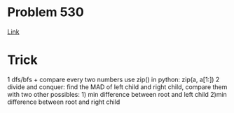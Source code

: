 # Problem 530
[Link](https://leetcode.com/problems/minimum-absolute-difference-in-bst/description/)

# Trick
1 dfs/bfs + compare every two numbers
use zip() in python: zip(a, a[1:])
2 divide and conquer:
find the MAD of left child and right child, compare them with two other possibles: 1) min difference between root and left child 2)min difference between root and right child
